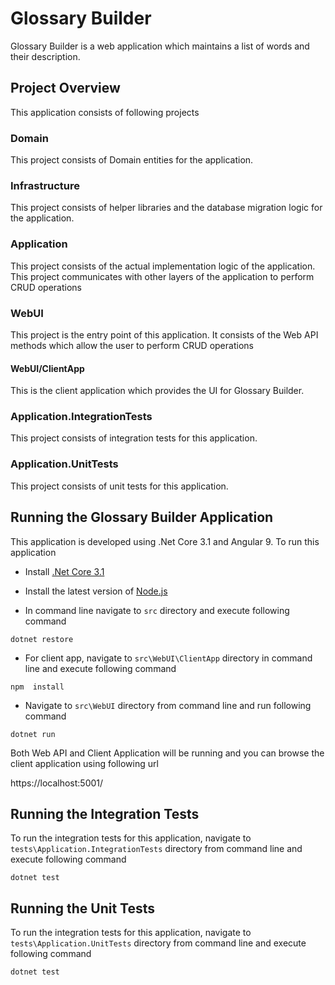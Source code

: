 # Glossary Builder
Glossary Builder is a web application which maintains a list of words and their description.

## Project Overview
This application consists of following projects

### Domain
This project consists of Domain entities for the application.

### Infrastructure
This project consists of helper libraries and the database migration logic for the application.

### Application
This project consists of the actual implementation logic of the application. This project communicates with other layers of the application to perform CRUD operations

### WebUI
This project is the entry point of this application. It consists of the Web API methods which allow the user to perform CRUD operations

#### WebUI/ClientApp
This is the client application which provides the UI for Glossary Builder.

### Application.IntegrationTests
This project consists of integration tests for this application. 

### Application.UnitTests
This project consists of unit tests for this application.

## Running the Glossary Builder Application
This application is developed using .Net Core 3.1 and Angular 9. To run this application
- Install [.Net Core 3.1](https://dotnet.microsoft.com/download/dotnet-core/3.1)

- Install the latest version of [Node.js](https://nodejs.org/en/download/)

- In command line navigate to `src` directory and execute following command
```
dotnet restore
```

- For client app, navigate to `src\WebUI\ClientApp` directory in command line and execute following command
```
npm  install
```

- Navigate to `src\WebUI` directory from command line and run following command
```
dotnet run
```

Both Web API and Client Application will be running and you can browse the client application using following url

https://localhost:5001/

## Running the Integration Tests
To run the integration tests for this application, navigate to `tests\Application.IntegrationTests` directory from command line and execute following command
```
dotnet test
```

## Running the Unit Tests
To run the integration tests for this application, navigate to `tests\Application.UnitTests` directory from command line and execute following command
```
dotnet test
```

